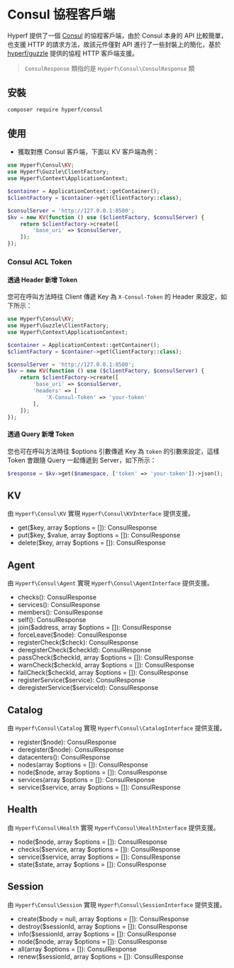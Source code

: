# Consul 協程客戶端

Hyperf 提供了一個 [Consul](https://www.consul.io/api/index.html) 的協程客戶端，由於 Consul 本身的 API 比較簡單，也支援 HTTP 的請求方法，故該元件僅對 API 進行了一些封裝上的簡化，基於 [hyperf/guzzle](https://github.com/hyperf/guzzle) 提供的協程 HTTP 客戶端支援。

> `ConsulResponse` 類指的是 `Hyperf\Consul\ConsulResponse` 類

## 安裝

```bash
composer require hyperf/consul
```

## 使用

- 獲取對應 Consul 客戶端，下面以 KV 客戶端為例：

```php
use Hyperf\Consul\KV;
use Hyperf\Guzzle\ClientFactory;
use Hyperf\Context\ApplicationContext;

$container = ApplicationContext::getContainer();
$clientFactory = $container->get(ClientFactory::class);

$consulServer = 'http://127.0.0.1:8500';
$kv = new KV(function () use ($clientFactory, $consulServer) {
    return $clientFactory->create([
        'base_uri' => $consulServer,
    ]);
});
```

### Consul ACL Token

#### 透過 Header 新增 Token

您可在呼叫方法時往 Client 傳遞 Key 為 `X-Consul-Token` 的 Header 來設定，如下所示：

```php
use Hyperf\Consul\KV;
use Hyperf\Guzzle\ClientFactory;
use Hyperf\Context\ApplicationContext;

$container = ApplicationContext::getContainer();
$clientFactory = $container->get(ClientFactory::class);

$consulServer = 'http://127.0.0.1:8500';
$kv = new KV(function () use ($clientFactory, $consulServer) {
    return $clientFactory->create([
        'base_uri' => $consulServer,
        'headers' => [
            'X-Consul-Token' => 'your-token'
        ],
    ]);
});
```

#### 透過 Query 新增 Token

您也可在呼叫方法時往 $options 引數傳遞 Key 為 `token` 的引數來設定，這樣 Token 會跟隨 Query 一起傳遞到 Server，如下所示：

```php
$response = $kv->get($namespace, ['token' => 'your-token'])->json();
```

## KV

由 `Hyperf\Consul\KV` 實現 `Hyperf\Consul\KVInterface` 提供支援。

- get($key, array $options = []): ConsulResponse
- put($key, $value, array $options = []): ConsulResponse
- delete($key, array $options = []): ConsulResponse

## Agent

由 `Hyperf\Consul\Agent` 實現 `Hyperf\Consul\AgentInterface` 提供支援。

- checks(): ConsulResponse
- services(): ConsulResponse
- members(): ConsulResponse
- self(): ConsulResponse
- join($address, array $options = []): ConsulResponse
- forceLeave($node): ConsulResponse
- registerCheck($check): ConsulResponse
- deregisterCheck($checkId): ConsulResponse
- passCheck($checkId, array $options = []): ConsulResponse
- warnCheck($checkId, array $options = []): ConsulResponse
- failCheck($checkId, array $options = []): ConsulResponse
- registerService($service): ConsulResponse
- deregisterService($serviceId): ConsulResponse

## Catalog

由 `Hyperf\Consul\Catalog` 實現 `Hyperf\Consul\CatalogInterface` 提供支援。

- register($node): ConsulResponse
- deregister($node): ConsulResponse
- datacenters(): ConsulResponse
- nodes(array $options = []): ConsulResponse
- node($node, array $options = []): ConsulResponse
- services(array $options = []): ConsulResponse
- service($service, array $options = []): ConsulResponse

## Health

由 `Hyperf\Consul\Health` 實現 `Hyperf\Consul\HealthInterface` 提供支援。

- node($node, array $options = []): ConsulResponse
- checks($service, array $options = []): ConsulResponse
- service($service, array $options = []): ConsulResponse
- state($state, array $options = []): ConsulResponse

## Session

由 `Hyperf\Consul\Session` 實現 `Hyperf\Consul\SessionInterface` 提供支援。

- create($body = null, array $options = []): ConsulResponse
- destroy($sessionId, array $options = []): ConsulResponse
- info($sessionId, array $options = []): ConsulResponse
- node($node, array $options = []): ConsulResponse
- all(array $options = []): ConsulResponse
- renew($sessionId, array $options = []): ConsulResponse
